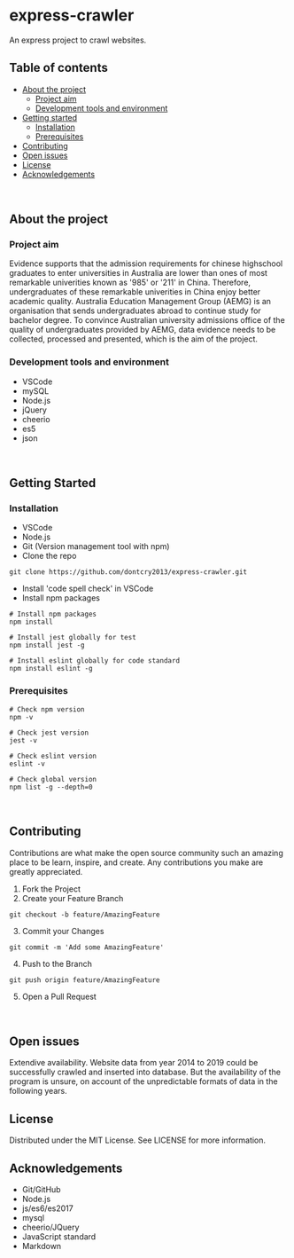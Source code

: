 # express-crawler
An express project to crawl websites.<br/>

## Table of contents
* [About the project](#about-the-project)
  * [Project aim](#project-aim)
  * [Development tools and environment](#Development-tools-and-environment)
* [Getting started](#Getting-started)
  * [Installation](#Installation)
  * [Prerequisites](#Prerequisites) 
* [Contributing](#Contributing)
* [Open issues](#Open-issues)
* [License](#License)
* [Acknowledgements](#Acknowledgements)
</br>

## About the project

### Project aim
Evidence supports that the admission requirements for chinese highschool graduates to enter universities in Australia are lower than ones of most remarkable univerities known as '985' or '211' in China. Therefore, undergraduates of these remarkable univerities in China enjoy better academic quality. Australia Education Management Group (AEMG) is an organisation that sends undergraduates abroad to continue study for bachelor degree. To convince Australian university admissions office of the quality of undergraduates provided by AEMG, data evidence needs to be collected, processed and presented, which is the aim of the project.

### Development tools and environment
* VSCode
* mySQL
* Node.js
* jQuery
* cheerio
* es5
* json
</br>

## Getting Started

### Installation
* VSCode
* Node.js
* Git (Version management tool with npm)
* Clone the repo
```
git clone https://github.com/dontcry2013/express-crawler.git
```
* Install 'code spell check' in VSCode
* Install npm packages
```
# Install npm packages
npm install

# Install jest globally for test
npm install jest -g

# Install eslint globally for code standard
npm install eslint -g
```

### Prerequisites
```
# Check npm version
npm -v

# Check jest version
jest -v

# Check eslint version
eslint -v

# Check global version
npm list -g --depth=0
```
</br>

## Contributing
Contributions are what make the open source community such an amazing place to be learn, inspire, and create. Any contributions you make are greatly appreciated.

1. Fork the Project
2. Create your Feature Branch 
```
git checkout -b feature/AmazingFeature
```
3. Commit your Changes 
```
git commit -m 'Add some AmazingFeature'
```

4. Push to the Branch 
```
git push origin feature/AmazingFeature
```

5. Open a Pull Request
</br>

## Open issues
Extendive availability. Website data from year 2014 to 2019 could be successfully crawled and inserted into database. But the availability of the program is unsure, on account of the unpredictable formats of data in the following years.

## License
Distributed under the MIT License. See LICENSE for more information.

## Acknowledgements
* Git/GitHub
* Node.js
* js/es6/es2017
* mysql
* cheerio/JQuery
* JavaScript standard
* Markdown

